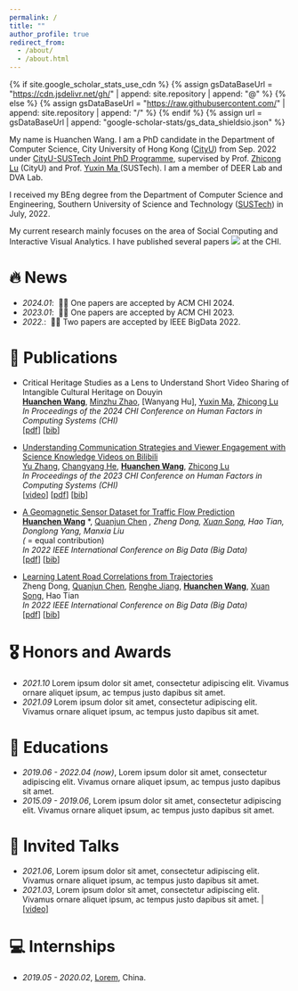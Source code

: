 ```yaml
---
permalink: /
title: ""
author_profile: true
redirect_from: 
  - /about/
  - /about.html
---
```


{% if site.google_scholar_stats_use_cdn %}
{% assign gsDataBaseUrl = "https://cdn.jsdelivr.net/gh/" | append: site.repository | append: "@" %}
{% else %}
{% assign gsDataBaseUrl = "https://raw.githubusercontent.com/" | append: site.repository | append: "/" %}
{% endif %}
{% assign url = gsDataBaseUrl | append: "google-scholar-stats/gs_data_shieldsio.json" %}

<span class='anchor' id='about-me'></span>

My name is Huanchen Wang. I am a PhD candidate in the Department of Computer Science, City University of Hong Kong (<a href="https://www.cityu.edu.hk/">CityU</a>) from Sep. 2022 under <a href="https://www.cityu.edu.hk/pia/page.aspx?p=PhD_Joint_Degree_Programmes">CityU-SUSTech Joint PhD Programme</a>, supervised by Prof. <a href="https://www.cs.cityu.edu.hk/~zhiconlu/">Zhicong Lu</a> (CityU) and Prof. <a href="https://cse.sustech.edu.cn/faculty/~mayx/"> Yuxin Ma </a>(SUSTech). I am a member of DEER Lab and DVA Lab.

I received my BEng degree from the Department of Computer Science and Engineering, Southern University of Science and Technology (<a href="https://www.sustech.edu.cn/">SUSTech</a>) in July, 2022.

My current research mainly focuses on the area of Social Computing and Interactive Visual Analytics. 
I have published several papers <a href='https://scholar.google.com/citations?user=bThdf0MAAAAJ'><img src="https://img.shields.io/endpoint?logo=Google%20Scholar&url=https://raw.githubusercontent.com/wanghchen/wanghchen.github.io/google-scholar-stats/gs_data_shieldsio.json&labelColor=f6f6f6&color=9cf&style=flat&label=citations"></a> at the CHI.

# 🔥 News
- *2024.01*: &nbsp;🎉🎉 One papers are accepted by ACM CHI 2024. 
- *2023.01*: &nbsp;🎉🎉 One papers are accepted by ACM CHI 2023. 
- *2022.*: &nbsp;🎉🎉 Two papers are accepted by IEEE BigData 2022. 

# 📝 Publications 

<!-- <div class='paper-box'><div class='paper-box-image'><div><div class="badge">CVPR 2016</div><img src='images/500x300.png' alt="sym" width="100%"></div></div>
<div class='paper-box-text' markdown="1">

[Deep Residual Learning for Image Recognition](https://openaccess.thecvf.com/content_cvpr_2016/papers/He_Deep_Residual_Learning_CVPR_2016_paper.pdf)

**Kaiming He**, Xiangyu Zhang, Shaoqing Ren, Jian Sun

[**Project**](https://scholar.google.com/citations?view_op=view_citation&hl=zh-CN&user=DhtAFkwAAAAJ&citation_for_view=DhtAFkwAAAAJ:ALROH1vI_8AC) <strong><span class='show_paper_citations' data='DhtAFkwAAAAJ:ALROH1vI_8AC'></span></strong>
- Lorem ipsum dolor sit amet, consectetur adipiscing elit. Vivamus ornare aliquet ipsum, ac tempus justo dapibus sit amet. 
</div>
</div> -->

- Critical Heritage Studies as a Lens to Understand Short Video Sharing of Intangible Cultural Heritage on Douyin
  <br>
  [**Huanchen Wang**](wanghchen.github.io), [Minzhu Zhao](MindyZHAOMinzhu.github.io), [Wanyang Hu], [Yuxin Ma](https://cse.sustech.edu.cn/faculty/~mayx/), [Zhicong Lu](https://www.cs.cityu.edu.hk/~zhiconlu/)
  <br>
  *In Proceedings of the 2024 CHI Conference on Human Factors in Computing Systems (CHI)*
  <br>
  [<a href="/publications/chs-ich-douyin/2023 CHI CHSICH.pdf">pdf</a>] 
  [<a href="/publications/chs-ich-douyin/2023 CHI CHSICH.bib">bib</a>] 


- [Understanding Communication Strategies and Viewer Engagement with Science Knowledge Videos on Bilibili](https://dl.acm.org/doi/abs/10.1145/3544548.3581476)
  <br>
  [Yu Zhang](https://yuiz.github.io/), [Changyang He](https://hechangyang.com/), [**Huanchen Wang**](wanghchen.github.io), [Zhicong Lu](https://www.cs.cityu.edu.hk/~zhiconlu/)
  <br>
  *In Proceedings of the 2023 CHI Conference on Human Factors in Computing Systems (CHI)*
  <br>
  [<a href="https://www.youtube.com/watch?v=-KpemLOBt1s">video</a>]
  [<a href="/publications/understanding-sci-bili/2023 CHI BiliSci.pdf">pdf</a>] 
  [<a href="/publications/understanding-sci-bili/2023 CHI BiliSci.bib">bib</a>]

- [A Geomagnetic Sensor Dataset for Traffic Flow Prediction](https://ieeexplore.ieee.org/abstract/document/10020763)
  <br>
  [**Huanchen Wang**](wanghchen.github.io) *, [Quanjun Chen](https://scholar.google.com/citations?user=_PKwzTwAAAAJ&hl=en) *, Zheng Dong, [Xuan Song](https://www.sustech.edu.cn/en/faculties/songxuan.html), Hao Tian, Donglong Yang, Manxia Liu
  <br>
  (* = equal contribution)
  <br>
  *In 2022 IEEE International Conference on Big Data (Big Data)*
  <br>
  [<a  href="/publications/geomagnetic-dataset/2022 IEEE BigData Geomagnetic.pdf">pdf</a>] 
  [<a  href="/publications/geomagnetic-dataset/2022 IEEE BigData Geomagnetic.bib">bib</a>]


- [Learning Latent Road Correlations from Trajectories](https://ieeexplore.ieee.org/abstract/document/10020759)
  <br>
  Zheng Dong, [Quanjun Chen](https://scholar.google.com/citations?user=_PKwzTwAAAAJ&hl=en), [Renghe Jiang](https://www.renhejiang.com/), [**Huanchen Wang**](wanghchen.github.io), [Xuan Song](https://www.sustech.edu.cn/en/faculties/songxuan.html), Hao Tian 
  <br>
  *In 2022 IEEE International Conference on Big Data (Big Data)*
  <br>
  [<a href="/publications/latent-road-correlations/2022 IEEE BigData Road.pdf">pdf</a>] 
  [<a href="/publications/latent-road-correlations/2022 IEEE BigData Road.bib">bib</a>]

# 🎖 Honors and Awards
- *2021.10* Lorem ipsum dolor sit amet, consectetur adipiscing elit. Vivamus ornare aliquet ipsum, ac tempus justo dapibus sit amet. 
- *2021.09* Lorem ipsum dolor sit amet, consectetur adipiscing elit. Vivamus ornare aliquet ipsum, ac tempus justo dapibus sit amet. 

# 📖 Educations
- *2019.06 - 2022.04 (now)*, Lorem ipsum dolor sit amet, consectetur adipiscing elit. Vivamus ornare aliquet ipsum, ac tempus justo dapibus sit amet. 
- *2015.09 - 2019.06*, Lorem ipsum dolor sit amet, consectetur adipiscing elit. Vivamus ornare aliquet ipsum, ac tempus justo dapibus sit amet. 

# 💬 Invited Talks
- *2021.06*, Lorem ipsum dolor sit amet, consectetur adipiscing elit. Vivamus ornare aliquet ipsum, ac tempus justo dapibus sit amet. 
- *2021.03*, Lorem ipsum dolor sit amet, consectetur adipiscing elit. Vivamus ornare aliquet ipsum, ac tempus justo dapibus sit amet.  \| [\[video\]](https://github.com/)

# 💻 Internships
- *2019.05 - 2020.02*, [Lorem](https://github.com/), China.